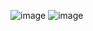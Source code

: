 ![image](https://user-images.githubusercontent.com/5947268/197523160-39300290-95d3-4718-83d5-52a0fe9d6adf.png)
![image](https://user-images.githubusercontent.com/5947268/197523230-5f6fa6aa-8766-44dc-b930-54148631db42.png)
